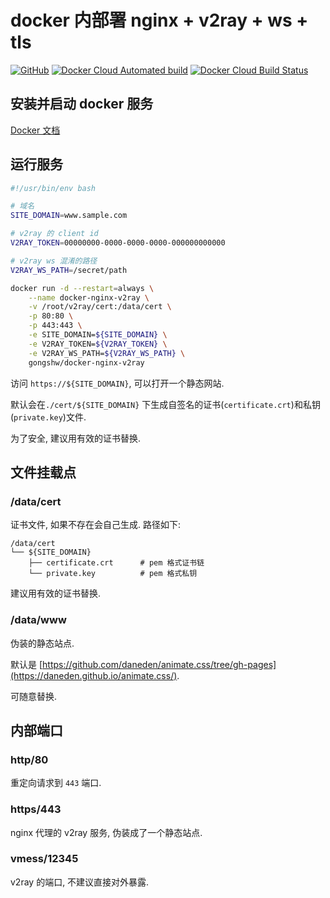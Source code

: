# docker 内部署 nginx + v2ray + ws + tls

[![GitHub](https://img.shields.io/github/license/gongshw/docker-nginx-v2ray)](https://github.com/gongshw/docker-nginx-v2ray/blob/master/LICENSE)
[![Docker Cloud Automated build](https://img.shields.io/docker/cloud/automated/gongshw/docker-nginx-v2ray)](https://hub.docker.com/repository/docker/gongshw/docker-nginx-v2ray)
[![Docker Cloud Build Status](https://img.shields.io/docker/cloud/build/gongshw/docker-nginx-v2ray)](https://hub.docker.com/repository/docker/gongshw/docker-nginx-v2ray/timeline)


## 安装并启动 docker 服务

[Docker 文档](https://docs.docker.com/install/)

## 运行服务

```bash
#!/usr/bin/env bash

# 域名
SITE_DOMAIN=www.sample.com

# v2ray 的 client id
V2RAY_TOKEN=00000000-0000-0000-0000-000000000000

# v2ray ws 混淆的路径
V2RAY_WS_PATH=/secret/path

docker run -d --restart=always \
    --name docker-nginx-v2ray \
    -v /root/v2ray/cert:/data/cert \
    -p 80:80 \
    -p 443:443 \
    -e SITE_DOMAIN=${SITE_DOMAIN} \
    -e V2RAY_TOKEN=${V2RAY_TOKEN} \
    -e V2RAY_WS_PATH=${V2RAY_WS_PATH} \
    gongshw/docker-nginx-v2ray
```

访问 `https://${SITE_DOMAIN}`, 可以打开一个静态网站.

默认会在`./cert/${SITE_DOMAIN}` 下生成自签名的证书(`certificate.crt`)和私钥(`private.key`)文件.

为了安全, 建议用有效的证书替换.

## 文件挂载点

### /data/cert

证书文件, 如果不存在会自己生成. 路径如下:
```
/data/cert
└── ${SITE_DOMAIN}
    ├── certificate.crt      # pem 格式证书链
    └── private.key          # pem 格式私钥
```
建议用有效的证书替换.

### /data/www

伪装的静态站点. 

默认是 [https://github.com/daneden/animate.css/tree/gh-pages](https://daneden.github.io/animate.css/). 

可随意替换.

## 内部端口

### http/80

重定向请求到 `443` 端口.

### https/443

nginx 代理的 v2ray 服务, 伪装成了一个静态站点.

### vmess/12345

v2ray 的端口, 不建议直接对外暴露.
